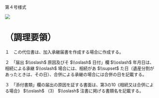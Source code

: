 第４号様式

![](https://www.nta.go.jp/tmp/37fec5a2-aa85-469a-8da1-11a4568cbd33/images/e061f5efa42b8befa8d37715a8c0a82df5d4de8886d702417c7411c0d5b6d6d7.jpg)

# （調理要領）

１　この代位書は、加入承継届書を作成する場合に作成する。

２　「届出 $\\oslash$ 原因及びそ $\\oslash$ 日付」欄 $\\oslash$ 年月日は、相続による承継 $\\oslash$ 場合には、相続があ $\\supset$ た日（遺産分割があったときは、その日）、合併による承継の場合には合併の日を記載する。

３　「添付書類」欄の届出の原因を証する書面は、第3の10《相続又は合併による場合》 $\\oslash$ （3） $\\oslash$ 注書に掲げる書類名を記載する。